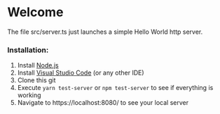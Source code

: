 # Welcome

The file src/server.ts just launches a simple Hello World http server.

### Installation:

1. Install [Node.js](https://nodejs.org/en/)
2. Install [Visual Studio Code](https://code.visualstudio.com/) (or any other IDE)
3. Clone this git
4. Execute `yarn test-server` or `npm test-server` to see if everything is working
5. Navigate to https://localhost:8080/ to see your local server
